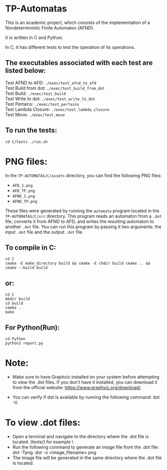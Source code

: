 # TP-Automatas

This is an academic project, which consists of the implementation of a Nondeterministic Finite Automaton (AFND).

It is written in C and Python.

In C, it has different tests to test the operation of its operations.

## The executables associated with each test are listed below:

Test AFND to AFD: `./exec/test_afnd_to_afd` \
Test Build from dot: `./exec/test_build_from_dot`\
Test Build: `./exec/test_build`\
Test Write to dot: `./exec/test_write_to_dot`\
Test Pertains: `./exec/test_pertains`\
Test Lambda Closure: `./exec/test_lambda_closure`\
Test Move: `./exec/test_move`

## To run the tests:

```
cd C/tests ./run.sh
```


# PNG files:

In the `TP-AUTOMATAS/C/assets` directory, you can find the following PNG files:

- `AFD_1.png`
- `AFD_TP.png`
- `AFND_1.png`
- `AFND_TP.png`

These files were generated by running the `automata` program located in the `TP-AUTOMATAS/C/src` directory. This program reads an automaton from a `.dot` file, converts it from AFND to AFD, and writes the resulting automaton to another `.dot` file. You can run this program by passing it two arguments: the input `.dot` file and the output `.dot` file.


## To compile in C:

```
cd C
cmake -E make_directory build && cmake -E chdir build cmake .. && cmake --build build
```

## or:

```
cd C
mkdir build
cd build
cmake ..
make
```

## For Python(Run):

```
cd Python
python3 report.py
```

# Note:

- Make sure to have Graphviz installed on your system before attempting to view the .dot files. If you don't have it installed, you can download it from the official website: https://www.graphviz.org/download/.

- You can verify if dot is available by running the following command: dot -V.

# To view .dot files:

- Open a terminal and navigate to the directory where the .dot file is located.
  (tests/) for example \
- Run the following command to generate an image file from the .dot file: dot -Tpng <filename>.dot -o <image_filename>.png
- The image file will be generated in the same directory where the .dot file is located.

